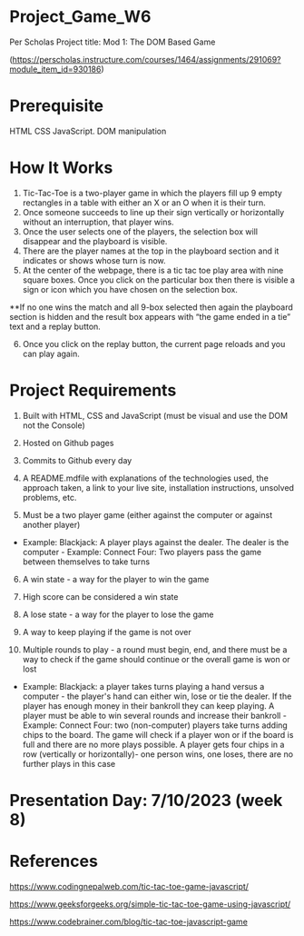 # Project_Game_W6

Per Scholas Project title: Mod 1: The DOM Based Game 

(https://perscholas.instructure.com/courses/1464/assignments/291069?module_item_id=930186)

# Prerequisite 

HTML
CSS 
JavaScript.
DOM manipulation

# How It Works

1) Tic-Tac-Toe is a two-player game in which the players fill up 9 empty rectangles in a table with either an X or an O when it is their turn.
2) Once someone succeeds to line up their sign vertically or horizontally without an interruption, that player wins.
3) Once the user selects one of the players, the selection box will disappear and the playboard is visible.
4) There are the player names at the top in the playboard section and it indicates or shows whose turn is now.
5) At the center of the webpage, there is a tic tac toe play area with nine square boxes. Once you click on the particular box then there is visible a sign or icon which you have chosen on the selection box.
   
**If no one wins the match and all 9-box selected then again the playboard section is hidden and the result box appears with “the game ended in a tie” text and a replay button.

6) Once you click on the replay button, the current page reloads and you can play again.
   
# Project Requirements

1) Built with HTML, CSS and JavaScript (must be visual and use the DOM not the Console)

2) Hosted on Github pages

3) Commits to Github every day

4) A README.mdfile with explanations of the technologies used, the approach taken, a link to your live site, installation instructions, unsolved problems, etc.

5) Must be a two player game (either against the computer or against another player)
- Example: Blackjack: A player plays against the dealer. The dealer is the computer - Example: Connect Four: Two players pass the game between themselves to take turns

6) A win state - a way for the player to win the game

7) High score can be considered a win state

8) A lose state - a way for the player to lose the game

9) A way to keep playing if the game is not over

10) Multiple rounds to play - a round must begin, end, and there must be a way to check if the game should continue or the overall game is won or lost
- Example: Blackjack: a player takes turns playing a hand versus a computer - the player's hand can either win, lose or tie the dealer. If the player has enough money in their bankroll they can keep playing. A player must be able to win several rounds and increase their bankroll - Example: Connect Four: two (non-computer) players take turns adding chips to the board. The game will check if a player won or if the board is full and there are no more plays possible. A player gets four chips in a row (vertically or horizontally)- one person wins, one loses, there are no further plays in this case

# Presentation Day: 7/10/2023 (week 8)

# References

https://www.codingnepalweb.com/tic-tac-toe-game-javascript/

https://www.geeksforgeeks.org/simple-tic-tac-toe-game-using-javascript/

https://www.codebrainer.com/blog/tic-tac-toe-javascript-game

